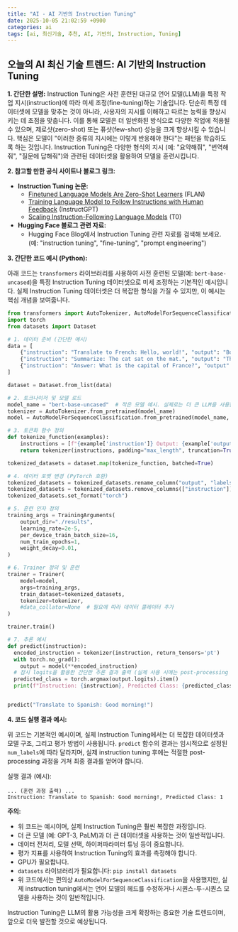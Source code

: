 ```yaml
---
title: "AI - AI 기반의 Instruction Tuning"
date: 2025-10-05 21:02:59 +0900
categories: ai
tags: [ai, 최신기술, 추천, AI, 기반의, Instruction, Tuning]
---
```


## 오늘의 AI 최신 기술 트렌드: **AI 기반의 Instruction Tuning**

**1. 간단한 설명:**
Instruction Tuning은 사전 훈련된 대규모 언어 모델(LLM)을 특정 작업 지시(instruction)에 따라 미세 조정(fine-tuning)하는 기술입니다. 단순히 특정 데이터셋에 모델을 맞추는 것이 아니라, 사용자의 지시를 이해하고 따르는 능력을 향상시키는 데 초점을 맞춥니다. 이를 통해 모델은 더 일반화된 방식으로 다양한 작업에 적용될 수 있으며, 제로샷(zero-shot) 또는 퓨샷(few-shot) 성능을 크게 향상시킬 수 있습니다. 핵심은 모델이 "이러한 종류의 지시에는 이렇게 반응해야 한다"는 패턴을 학습하도록 하는 것입니다. Instruction Tuning은 다양한 형식의 지시 (예: "요약해줘", "번역해줘", "질문에 답해줘")와 관련된 데이터셋을 활용하여 모델을 훈련시킵니다.

**2. 참고할 만한 공식 사이트나 블로그 링크:**

*   **Instruction Tuning 논문:**
    *   [Finetuned Language Models Are Zero-Shot Learners](https://arxiv.org/abs/2109.01652) (FLAN)
    *   [Training Language Model to Follow Instructions with Human Feedback](https://arxiv.org/abs/2203.02155) (InstructGPT)
    *   [Scaling Instruction-Following Language Models](https://arxiv.org/abs/2210.11416) (T0)
*   **Hugging Face 블로그 관련 자료:**
    *   Hugging Face Blog에서 Instruction Tuning 관련 자료를 검색해 보세요. (예: "instruction tuning", "fine-tuning", "prompt engineering")

**3. 간단한 코드 예시 (Python):**

아래 코드는 `transformers` 라이브러리를 사용하여 사전 훈련된 모델(예: `bert-base-uncased`)을 특정 Instruction Tuning 데이터셋으로 미세 조정하는 기본적인 예시입니다. 실제 Instruction Tuning 데이터셋은 더 복잡한 형식을 가질 수 있지만, 이 예시는 핵심 개념을 보여줍니다.

```python
from transformers import AutoTokenizer, AutoModelForSequenceClassification, TrainingArguments, Trainer
import torch
from datasets import Dataset

# 1. 데이터 준비 (간단한 예시)
data = [
    {"instruction": "Translate to French: Hello, world!", "output": "Bonjour, le monde!"},
    {"instruction": "Summarize: The cat sat on the mat.", "output": "The cat sat."},
    {"instruction": "Answer: What is the capital of France?", "output": "Paris"}
]

dataset = Dataset.from_list(data)

# 2. 토크나이저 및 모델 로드
model_name = "bert-base-uncased"  # 작은 모델 예시. 실제로는 더 큰 LLM을 사용합니다.
tokenizer = AutoTokenizer.from_pretrained(model_name)
model = AutoModelForSequenceClassification.from_pretrained(model_name, num_labels=2) #num_labels는 예시를 위해 잠시 설정

# 3. 토큰화 함수 정의
def tokenize_function(examples):
    instructions = [f"{example['instruction']} Output: {example['output']}" for example in examples]
    return tokenizer(instructions, padding="max_length", truncation=True, max_length=128)

tokenized_datasets = dataset.map(tokenize_function, batched=True)

# 4. 데이터 포맷 변경 (PyTorch 호환)
tokenized_datasets = tokenized_datasets.rename_column("output", "labels") # labels 컬럼을 잠시 사용하기 위해 임시로 이름을 바꿈.
tokenized_datasets = tokenized_datasets.remove_columns(["instruction"])
tokenized_datasets.set_format("torch")

# 5. 훈련 인자 정의
training_args = TrainingArguments(
    output_dir="./results",
    learning_rate=2e-5,
    per_device_train_batch_size=16,
    num_train_epochs=1,
    weight_decay=0.01,
)

# 6. Trainer 정의 및 훈련
trainer = Trainer(
    model=model,
    args=training_args,
    train_dataset=tokenized_datasets,
    tokenizer=tokenizer,
    #data_collator=None  # 필요에 따라 데이터 콜레이터 추가
)

trainer.train()

# 7. 추론 예시
def predict(instruction):
  encoded_instruction = tokenizer(instruction, return_tensors='pt')
  with torch.no_grad():
    output = model(**encoded_instruction)
  # 잠시 logits을 활용한 간단한 추론 결과 출력 (실제 사용 시에는 post-processing 필요)
  predicted_class = torch.argmax(output.logits).item()
  print(f"Instruction: {instruction}, Predicted Class: {predicted_class}")


predict("Translate to Spanish: Good morning!")
```

**4. 코드 실행 결과 예시:**

위 코드는 기본적인 예시이며, 실제 Instruction Tuning에서는 더 복잡한 데이터셋과 모델 구조, 그리고 평가 방법이 사용됩니다. `predict` 함수의 결과는 임시적으로 설정된 `num_labels`에 따라 달라지며, 실제 instruction tuning 후에는 적절한 post-processing 과정을 거쳐 최종 결과를 얻어야 합니다.

실행 결과 (예시):

```
... (훈련 과정 출력) ...
Instruction: Translate to Spanish: Good morning!, Predicted Class: 1
```

**주의:**

*   위 코드는 예시이며, 실제 Instruction Tuning은 훨씬 복잡한 과정입니다.
*   더 큰 모델 (예: GPT-3, PaLM)과 더 큰 데이터셋을 사용하는 것이 일반적입니다.
*   데이터 전처리, 모델 선택, 하이퍼파라미터 튜닝 등이 중요합니다.
*   평가 지표를 사용하여 Instruction Tuning의 효과를 측정해야 합니다.
*   GPU가 필요합니다.
*   `datasets` 라이브러리가 필요합니다: `pip install datasets`
*   위 코드에서는 편의상 `AutoModelForSequenceClassification`을 사용했지만, 실제 instruction tuning에서는 언어 모델의 헤드를 수정하거나 시퀀스-투-시퀀스 모델을 사용하는 것이 일반적입니다.

Instruction Tuning은 LLM의 활용 가능성을 크게 확장하는 중요한 기술 트렌드이며, 앞으로 더욱 발전할 것으로 예상됩니다.

